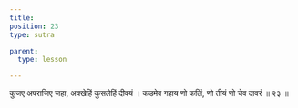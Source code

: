 ```yaml
---
title: 
position: 23
type: sutra

parent:
  type: lesson

---
```


कुजए अपराजिए जहा, अक्खेहिं कुसलेहिं दीवयं । 
कडमेव गहाय णो कलिं, णो तीयं णो चेव दावरं ॥ २३ ॥